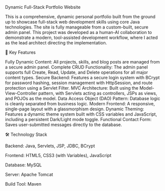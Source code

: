 Dynamic Full-Stack Portfolio Website

This is a comprehensive, dynamic personal portfolio built from the ground up to showcase full-stack web development skills using core Java technologies. The site is fully manageable from a custom-built, secure admin panel.
This project was developed as a human-AI collaboration to demonstrate a modern, tool-assisted development workflow, where I acted as the lead architect directing the implementation.



🚀 Key Features

Fully Dynamic Content: All projects, skills, and blog posts are managed from a secure admin panel.
Complete CRUD Functionality: The admin panel supports full Create, Read, Update, and Delete operations for all major content types.
Secure Backend: Features a secure login system with BCrypt for password hashing, session management with HttpSession, and route protection using a Servlet Filter.
MVC Architecture: Built using the Model-View-Controller pattern, with Servlets acting as controllers, JSPs as views, and POJOs as the model.
Data Access Object (DAO) Pattern: Database logic is cleanly separated from business logic.
Modern Frontend: A responsive, single-page layout with a glassmorphism design.
Dynamic Theming: Features a dynamic theme system built with CSS variables and JavaScript, including a persistent Dark/Light mode toggle.
Functional Contact Form: Saves user-submitted messages directly to the database.



🛠️ Technology Stack



Backend: Java, Servlets, JSP, JDBC, BCrypt

Frontend: HTML5, CSS3 (with Variables), JavaScript

Database: MySQL

Server: Apache Tomcat

Build Tool: Maven
